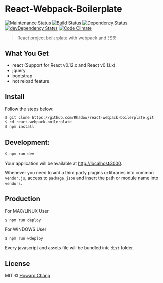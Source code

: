# React-Webpack-Boilerplate
[![Maintenance Status][status-image]][status-url]
[![Build Status][travis-image]][travis-url]
[![Dependency Status][deps-image]][deps-url]
[![devDependency Status][dev-deps-image]][dev-deps-url]
[![Code Climate][climate-image]][climate-url]

> React project boilerplate with webpack and ES6!

## What You Get

* react (Support for React v0.12.x and React v0.13.x)
* jquery
* bootstrap
* hot reload feature

## Install
Follow the steps below:

```sh
$ git clone https://github.com/Rhadow/react-webpack-boilerplate.git
$ cd react-webpack-boilerplate
$ npm install
```

## Development:

```sh
$ npm run dev
```

Your application will be available at [http://localhost:3000](http://localhost:3000).

Whenever you need to add a third party plugins or libraries into common `vendor.js`, access to `package.json` and insert the path or module name into `vendors`.

## Production

For MAC/LINUX User

```sh
$ npm run deploy
```

For WINDOWS User

```sh
$ npm run wdeploy
```

Every javascript and assets file will be bundled into `dist` folder.

## License

MIT © [Howard Chang](http://rhadow.github.io)


[travis-url]: https://travis-ci.org/Rhadow/react-webpack-boilerplate
[travis-image]: https://travis-ci.org/Rhadow/react-webpack-boilerplate.svg?branch=master

[deps-url]: https://david-dm.org/Rhadow/react-webpack-boilerplate
[deps-image]: https://david-dm.org/Rhadow/react-webpack-boilerplate.svg

[dev-deps-url]: https://david-dm.org/Rhadow/react-webpack-boilerplate#info=devDependencies
[dev-deps-image]: https://david-dm.org/Rhadow/react-webpack-boilerplate/dev-status.svg

[status-url]: https://github.com/Rhadow/react-webpack-boilerplate/pulse
[status-image]: http://img.shields.io/badge/status-maintained-brightgreen.svg?style=flat-square

[climate-url]: https://codeclimate.com/github/Rhadow/react-webpack-boilerplate
[climate-image]: https://codeclimate.com/github/Rhadow/react-webpack-boilerplate/badges/gpa.svg
